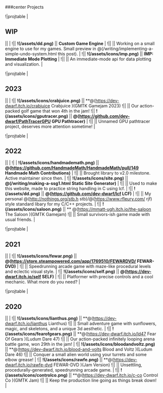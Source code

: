 ###center Projects

!|projtable | <h2> WIP </h2> || | 
!|| **!(/assets/dd.png)** || **Custom Game Engine** |
!|| || Working on a small engine to use for my games. Small preview in @(/writing/implementing-a-simple-undo-system.html this post). |
!|| **!(/assets/icons/imp.png)** || **IMP: Immediate Mode Plotting** |
!|| || An immediate-mode api for data plotting and visualization. |

!|projtable | <h2> 2023 </h2> || | 
!|| **!(/assets/icons/crabjuice.png)** || **@(https://dev-dwarf.itch.io/crabjuice Crabjuice )(GMTK Gamejam 2023)
!|| || Our action-packed golf game that won 4th in the jam!
!|| **!(/assets/icons/gputracer.png)** || **@(https://github.com/dev-dwarf/PathTracerGPU GPU Pathtracer)** | 
!|| || Unnamed GPU pathtracer project, deserves more attention sometime! |

!|projtable |  <h2> 2022 </h2> || |
!| | **!(/assets/icons/handmademath.png)** || **@(https://github.com/HandmadeMath/HandmadeMath/pull/149 Handmade Math Contributions)** |
!|| || Brought library to v2.0 milestone. Active maintainer since then. |
!|| **!(/assets/icons/site.png)** || **@(/writing/making-a-ssg1.html Static Site Generator)** |
!|| || Used to make this website, made to practice string handling in C using lcf. |
!|| **!(/assets/dd.png)** || **@(https://github.com/dev-dwarf/lcf LCF)** |
!|| || My personal @(http://nothings.org/stb.h stb)/@(https://www.rfleury.com/ rjf) style standard libary for my C/C++ projects. |
!|| **!(/assets/icons/saloon.png)** || ** @(https://mmatt-ugh.itch.io/the-saloon The Saloon )(GMTK Gamejam)
!|| || Small survivors-ish game made with usual friends. |

!|projtable |  <h2> 2021 </h2> || |
!|| **!(/assets/icons/fewar.png)** || **@(https://store.steampowered.com/app/1769510/FEWARDVD/ FEWAR-DVD)** |
!|| || Speedrunning arcade game with maze-like procedural levels and eclectic visual style. |
!|| **!(/assets/icons/self.png)** || **@(https://dev-dwarf.itch.io/self SELF)** |
!|| || Platformer with precise controls and a cool mechanic. What more do you need? |

!|projtable | <h2> 2020 </h2> || |
!|| **!(/assets/icons/lianthus.png)** || **@(https://dev-dwarf.itch.io/lianthus Lianthus)
!|| || Small adventure game with sunflowers, magic, and skeletons, and a unique 3d aesthetic. |
!|| **!(/assets/icons/fearofgears.png)** || **@(https://dev-dwarf.itch.io/ld47 Fear Of Gears )(Ludum Dare 47)
!|| || Our action-packed infinitely looping arena battle game, won 29th in the jam! |
!|| **!(/assets/icons/bloodandvoltz.png)** || **@(https://dev-dwarf.itch.io/blood-and-volts Blood and Voltz )(Ludum Dare 46)
!|| || Conquer a small alien world using your turrets and some elbow grease! |
!|| **!(/assets/icons/rawfe.png)** || **@(https://dev-dwarf.itch.io/rawfe-dvd FEWAR-DVD )(Jam Version)
!|| || Unsettling, procedurally-generated, speedrunning arcade game. |
!|| **!(/assets/icons/controlco.png)** || **@(https://dev-dwarf.itch.io/c-co Control Co )(GMTK Jam)
!|| || Keep the production line going as things break down! |
